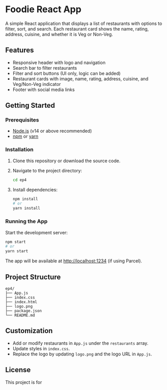 # Foodie React App

A simple React application that displays a list of restaurants with options to filter, sort, and search. Each restaurant card shows the name, rating, address, cuisine, and whether it is Veg or Non-Veg.

## Features

- Responsive header with logo and navigation
- Search bar to filter restaurants
- Filter and sort buttons (UI only, logic can be added)
- Restaurant cards with image, name, rating, address, cuisine, and Veg/Non-Veg indicator
- Footer with social media links

## Getting Started

### Prerequisites

- [Node.js](https://nodejs.org/) (v14 or above recommended)
- [npm](https://www.npmjs.com/) or [yarn](https://yarnpkg.com/)

### Installation

1. Clone this repository or download the source code.
2. Navigate to the project directory:

   ```sh
   cd ep4
   ```

3. Install dependencies:

   ```sh
   npm install
   # or
   yarn install
   ```

### Running the App

Start the development server:

```sh
npm start
# or
yarn start
```

The app will be available at [http://localhost:1234](http://localhost:1234) (if using Parcel).

## Project Structure

```
ep4/
├── App.js
├── index.css
├── index.html
├── logo.png
├── package.json
└── README.md
```

## Customization

- Add or modify restaurants in `App.js` under the `restaurants` array.
- Update styles in `index.css`.
- Replace the logo by updating `logo.png` and the logo URL in `App.js`.

## License

This project is for
